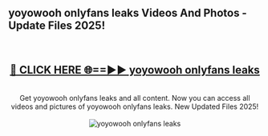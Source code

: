 <h2>yoyowooh onlyfans leaks Videos And Photos - Update Files 2025!</h2>
<br>
<div align="center">
<h2><a href="https://top-ai-tools.click/QrbHav" rel="nofollow">🔴 CLICK HERE 🌐==►► yoyowooh onlyfans leaks</a></h2>
<br>
Get yoyowooh onlyfans leaks and all content. Now you can access all videos and pictures of yoyowooh onlyfans leaks. New Updated Files 2025!
<br>
<br>
<a href="https://top-ai-tools.click/QrbHav" rel="nofollow" data-target="animated-image.originalLink"><img src="https://i.ibb.co.com/WyWwxjT/player-gif2.gif" alt="yoyowooh onlyfans leaks" style="max-width: 100%; display: inline-block;" data-target="animated-image.originalImage"></a>
</div>
<br>